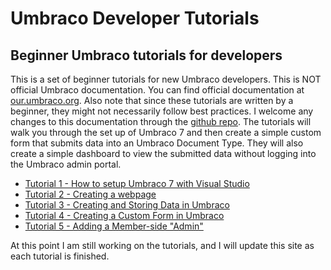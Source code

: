 # Umbraco Developer Tutorials

## Beginner Umbraco tutorials for developers

This is a set of beginner tutorials for new Umbraco developers. This is NOT official Umbraco documentation.
You can find official documentation at [our.umbraco.org](http://our.umbraco.org).  Also note that since
these tutorials are written by a beginner, they might not necessarily follow best practices.
I welcome any changes to this documentation through the
[github repo](https://github.com/mkimmet/Umbraco-Developer-Tutorials). The tutorials will walk
you through the set up of Umbraco 7 and then create a simple custom form that submits
data into an Umbraco Document Type.  They will also create a simple dashboard to view the
submitted data without logging into the Umbraco admin portal.

*   [Tutorial 1 - How to setup Umbraco 7 with Visual Studio](Tutorial-1-Umbraco7-Setup.md)
*   [Tutorial 2 - Creating a webpage](Tutorial-2-Creating-a-Webpage.md)
*   [Tutorial 3 - Creating and Storing Data in Umbraco](Tutorial-3-Storing-Data-in-Umbraco.md)
*   [Tutorial 4 - Creating a Custom Form in Umbraco](Tutorial-4-Creating-a-Custom-Form.md)
*   [Tutorial 5 - Adding a Member-side "Admin"](Tutorial-5-Adding-a-Member-Side-Admin.md)

At this point I am still working on the tutorials, and I will update this site as each tutorial is finished.
